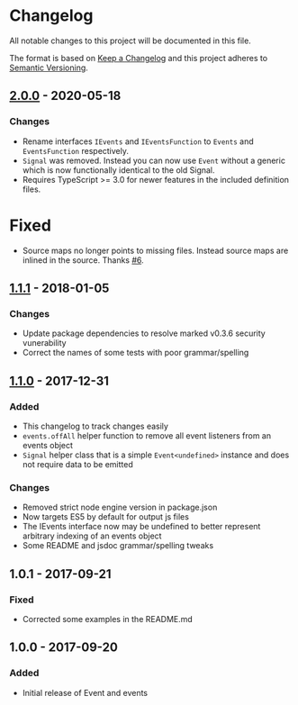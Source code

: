 # Changelog
All notable changes to this project will be documented in this file.

The format is based on [Keep a Changelog]
and this project adheres to [Semantic Versioning].

## [2.0.0] - 2020-05-18
### Changes
- Rename interfaces `IEvents` and `IEventsFunction` to `Events` and `EventsFunction` respectively.
- `Signal` was removed. Instead you can now use `Event` without a generic which is now functionally identical to the old Signal.
- Requires TypeScript >= 3.0 for newer features in the included definition files.

# Fixed
- Source maps no longer points to missing files. Instead source maps are inlined in the source. Thanks [#6].

## [1.1.1] - 2018-01-05
### Changes
- Update package dependencies to resolve marked v0.3.6 security vunerability
- Correct the names of some tests with poor grammar/spelling

## [1.1.0] - 2017-12-31
### Added
- This changelog to track changes easily
- `events.offAll` helper function to remove all event listeners from an events object
- `Signal` helper class that is a simple `Event<undefined>` instance and does not require data to be emitted

### Changes
- Removed strict node engine version in package.json
- Now targets ES5 by default for output js files
- The IEvents interface now may be undefined to better represent arbitrary indexing of an events object
- Some README and jsdoc grammar/spelling tweaks

## 1.0.1 - 2017-09-21
### Fixed
- Corrected some examples in the README.md

## 1.0.0 - 2017-09-20
### Added
- Initial release of Event and events

[Keep a Changelog]: http://keepachangelog.com/en/1.0.0/
[Semantic Versioning]: http://semver.org/spec/v2.0.0.html
[1.0.1]: https://github.com/JacobFischer/ts-typed-events/releases/tag/v1.0.1
[1.1.0]: https://github.com/JacobFischer/ts-typed-events/releases/tag/v1.1.0
[1.1.1]: https://github.com/JacobFischer/ts-typed-events/releases/tag/v1.1.1
[2.0.0]: https://github.com/JacobFischer/ts-typed-events/releases/tag/v2.0.0
[#6]: https://github.com/JacobFischer/ts-typed-events/issues/6

